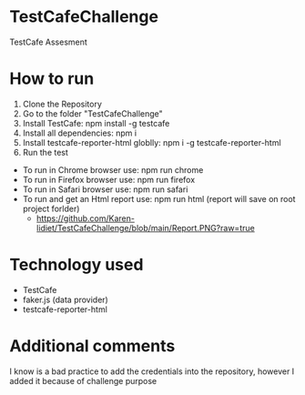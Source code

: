 # TestCafeChallenge
TestCafe Assesment

# How to run
1. Clone the Repository
2. Go to the folder "TestCafeChallenge"
3. Install TestCafe: npm install -g testcafe
4. Install all dependencies: npm i
5. Install testcafe-reporter-html globlly: npm i -g testcafe-reporter-html
6. Run the test
 - To run in Chrome browser use: npm run chrome
 - To run in Firefox browser use: npm run firefox
 - To run in Safari browser use: npm run safari
 - To run and get an Html report use: npm run html (report will save on root project forlder)
   - https://github.com/Karen-lidiet/TestCafeChallenge/blob/main/Report.PNG?raw=true
    
# Technology used
- TestCafe
- faker.js (data provider)
- testcafe-reporter-html 

# Additional comments
I know is a bad practice to add the credentials into the repository, however I added it because of challenge purpose 
